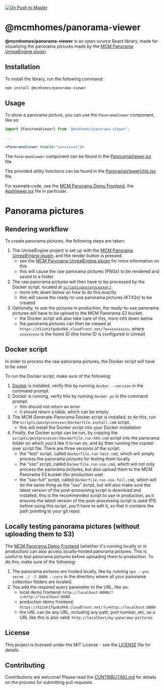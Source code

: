 [panorama-ue-plugin]:https://github.com/Manufactured-Communities-Management/panorama-ue-plugin/

[panorama-frontend]:https://github.com/Manufactured-Communities-Management/panorama-frontend/


[![On Push to Master](https://github.com/Manufactured-Communities-Management/panorama-js-plugin/actions/workflows/on-push-to-master.yaml/badge.svg)](https://github.com/Manufactured-Communities-Management/panorama-js-plugin/actions/workflows/on-push-to-master.yaml)

# @mcmhomes/panorama-viewer

**@mcmhomes/panorama-viewer** is an open-source React library, made for visualizing the panorama pictures made by the [MCM Panorama UnrealEngine plugin][panorama-ue-plugin].


## Installation

To install the library, run the following command:

```bash
npm install @mcmhomes/panorama-viewer
```


## Usage

To show a panorama picture, you can use the `PanoramaViewer` component, like so:

```jsx
import {PanoramaViewer} from '@mcmhomes/panorama-viewer';

...

<PanoramaViewer homeId="xxxxxxxxx"/>
```

The `PanoramaViewer` component can be found in the [PanoramaViewer.jsx](https://github.com/Manufactured-Communities-Management/panorama-js-plugin/blob/master/src/components/PanoramaViewer.jsx) file.

The provided utility functions can be found in the [PanoramaViewerUtils.jsx](https://github.com/Manufactured-Communities-Management/panorama-js-plugin/blob/master/src/components/PanoramaViewerUtils.jsx) file.

For example code, see the [MCM Panorama Demo Frontend][panorama-frontend], the [AppViewer.jsx](https://github.com/Manufactured-Communities-Management/panorama-frontend/blob/master/src/components/AppViewer.jsx) file in particular.


# Panorama pictures


## Rendering workflow

To create panorama pictures, the following steps are taken:

1. The UnrealEngine project is set up with the [MCM Panorama UnrealEngine plugin][panorama-ue-plugin], and the render button is pressed.
    - see the [MCM Panorama UnrealEngine plugin][panorama-ue-plugin] for more information on this
    - this will cause the raw panorama pictures (PNGs) to be rendered and saved to a folder
2. The raw panorama pictures will then have to be processed by the Docker script, located at [`scripts/postprocessor/`](https://github.com/Manufactured-Communities-Management/panorama-js-plugin/tree/master/scripts/postprocessor).
    - more info down below on how to do this exactly
    - this will cause the ready-to-use panorama pictures (KTX2s) to be created
3. Optionally, to use the pictures in production, the ready-to-use panorama pictures will have to be upload to the MCM Panorama S3 bucket.
    - the Docker script will also take care of this, more info down below
    - the panorama pictures can then be viewed at `https://d11xh1fqz0z9k8.cloudfront.net/?a=xxxxxxxxx`, where `xxxxxxxxx` is the home ID (the home ID is configured in Unreal)


## Docker script

In order to process the raw panorama pictures, the Docker script will have to be used.

To run the Docker script, make sure of the following:

1. [Docker](https://www.docker.com) is installed, verify this by running `docker --version` in the command prompt.
2. Docker is running, verify this by running `docker ps` in the command prompt.
    - this should not return an error
    - it should return a table, which can be empty
3. The MCM Generate-Panorama Docker script is installed, to do this, run the `scripts/postprocessor/Dockerfile.install.cmd` script.
    - this will install the Docker script into your Docker installation
4. Finally, the Docker script can be run, by copying the `scripts/postprocessor/Dockerfile.run-XXX.cmd` script into the panorama folder on which you'd like it to run on, and by then running the copied-over script file. There are three versions of the script:
    - the "test" script, called `Dockerfile.run-test.cmd`, which will simply process the panorama pictures for testing them locally
    - the "sso" script, called `Dockerfile.run-sso.cmd`, which will not only process the panorama pictures, but also upload them to the MCM Panorama S3 bucket (for production use)
    - the "sso-full" script, called `Dockerfile.run-sso-full.cmd`, which will do the same thing as the "sso" script, but will also make sure the latest version of the post-processing script is download and installed, this is the recommended script to use in production, as it ensures the latest version of the post-processing script is used (PS: before using this script, you'll have to edit it, so that it contains the path pointing to your git repo)


## Locally testing panorama pictures (without uploading them to S3)

The [MCM Panorama Demo Frontend][panorama-frontend] (whether it's running locally or in production) can also access locally-hosted panorama pictures. This is useful to test panorama pictures before uploading them to production. To do this, make sure of the following:

1. The panorama pictures are hosted locally, like by running `npx --yes serve ./ -l 8080 --cors` in the directory where all your panorama collection folders are located.
2. You add the required query parameter to the URL, like so:
    - local demo frontend: `http://localhost:8000/?c=http://localhost:8080`
    - production demo frontend: `https://d11xh1fqz0z9k8.cloudfront.net/?c=http://localhost:8080`
    - the URL can be any URL, including any path, port number, etc, so a URL like this is also valid: `http://localhost/my-panorama-pictures`


## License

This project is licensed under the MIT License - see the [LICENSE](LICENSE) file for details.


## Contributing

Contributions are welcome! Please read the [CONTRIBUTING.md](CONTRIBUTING.md) for details on the process for submitting pull requests.
